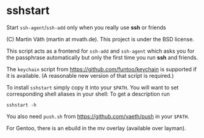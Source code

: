 # sshstart

Start `ssh-agent`/`ssh-add` only when you really use __ssh__ or friends

(C) Martin Väth (martin at mvath.de).
This project is under the BSD license.

This script acts as a frontend for `ssh-add` and `ssh-agent` which asks you for
the passphrase automatically but only the first time you run __ssh__
and friends.

The `keychain` script from https://github.com/funtoo/keychain
is supported if it is available.
(A reasonable new version of that script is required.)

To install `sshstart` simply copy it into your `$PATH`.
You will want to set corresponding shell aliases in your shell:
To get a description run

`sshstart -h`

You also need `push.sh` from https://github.com/vaeth/push in your `$PATH`.

For Gentoo, there is an ebuild in the mv overlay (available over layman).
